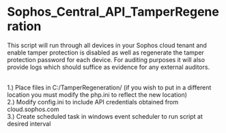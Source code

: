 # Sophos_Central_API_TamperRegeneration

This script will run through all devices in your Sophos cloud tenant and enable tamper protection is disabled as well as regenerate the tamper protection password for each device. For auditing purposes it will also provide logs which should suffice as evidence for any external auditors. <br><br>

1.) Place files in C:/TamperRegeneration/ (if you wish to put in a different location you must modify the php.ini to reflect the new location) <br>
2.) Modify config.ini to include API credentials obtained from cloud.sophos.com <br>
3.) Create scheduled task in windows event scheduler to run script at desired interval <br>
